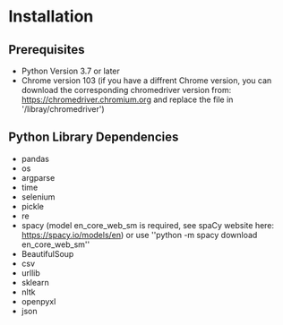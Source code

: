 # Installation

## Prerequisites

* Python Version 3.7 or later
* Chrome version 103 (if you have a diffrent Chrome version, you can download the corresponding chromedriver version from: https://chromedriver.chromium.org and replace the file in '/libray/chromedriver')

## Python Library Dependencies

* pandas
* os
* argparse
* time
* selenium
* pickle
* re
* spacy (model en_core_web_sm is required, see spaCy website here: https://spacy.io/models/en) or use ''python -m spacy download en_core_web_sm'' 
* BeautifulSoup
* csv
* urllib
* sklearn
* nltk
* openpyxl
* json









